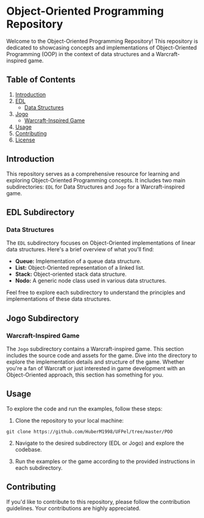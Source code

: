 # Object-Oriented Programming Repository

Welcome to the Object-Oriented Programming Repository! This repository is dedicated to showcasing concepts and implementations of Object-Oriented Programming (OOP) in the context of data structures and a Warcraft-inspired game.

## Table of Contents

1. [Introduction](#introduction)
2. [EDL](#edl-subdirectory)
   - [Data Structures](#data-structures)
3. [Jogo](#jogo-subdirectory)
   - [Warcraft-Inspired Game](#warcraft-inspired-game)
4. [Usage](#usage)
5. [Contributing](#contributing)
6. [License](#license)

## Introduction

This repository serves as a comprehensive resource for learning and exploring Object-Oriented Programming concepts. It includes two main subdirectories: `EDL` for Data Structures and `Jogo` for a Warcraft-inspired game.

## EDL Subdirectory

### Data Structures

The `EDL` subdirectory focuses on Object-Oriented implementations of linear data structures. Here's a brief overview of what you'll find:

- **Queue:** Implementation of a queue data structure.
- **List:** Object-Oriented representation of a linked list.
- **Stack:** Object-oriented stack data structure.
- **Nodo:** A generic node class used in various data structures.

Feel free to explore each subdirectory to understand the principles and implementations of these data structures.

## Jogo Subdirectory

### Warcraft-Inspired Game

The `Jogo` subdirectory contains a Warcraft-inspired game. This section includes the source code and assets for the game. Dive into the directory to explore the implementation details and structure of the game. Whether you're a fan of Warcraft or just interested in game development with an Object-Oriented approach, this section has something for you.

## Usage

To explore the code and run the examples, follow these steps:

1. Clone the repository to your local machine:

```
git clone https://github.com/HuberM1998/UFPel/tree/master/POO
```

2. Navigate to the desired subdirectory (EDL or Jogo) and explore the codebase.

3. Run the examples or the game according to the provided instructions in each subdirectory.

## Contributing

If you'd like to contribute to this repository, please follow the contribution guidelines. Your contributions are highly appreciated.
